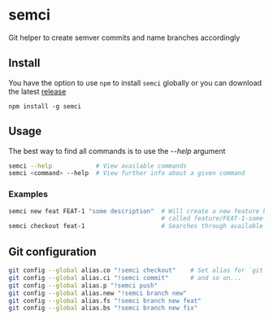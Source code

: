 semci
===

Git helper to create semver commits and name branches accordingly

Install
---

You have the option to use `npm` to install `semci` globally or you can download
the latest [release](https://github.com/lumio/semci/releases/)

```
npm install -g semci
```

Usage
---

The best way to find all commands is to use the *--help* argument

```bash
semci --help            # View available commands
semci <command> --help  # View further info about a given command
```

### Examples

```bash
semci new feat FEAT-1 "some description"  # Will create a new feature branch
                                          # called feature/FEAT-1-some-description
semci checkout feat-1                     # Searches through available branches
```

Git configuration
---

```bash
git config --global alias.co "!semci checkout"    # Set alias for `git co` to map to `semci checkout`
git config --global alias.ci "!semci commit"      # and so on...
git config --global alias.p "!semci push"
git config --global alias.new "!semci branch new"
git config --global alias.fs "!semci branch new feat"
git config --global alias.bs "!semci branch new fix"
```
